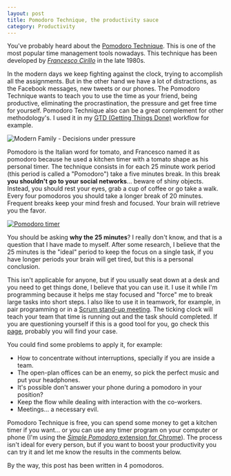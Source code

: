 ```yaml
---
layout: post
title: Pomodoro Technique, the productivity sauce
category: Productivity
---
```


You've probably heard about the [Pomodoro Technique](http://pomodorotechnique.com/). This is one of the most popular time management tools nowadays. This technique has been developed by *[Francesco Cirillo](http://francescocirillo.com/)* in the late 1980s. 

In the modern days we keep fighting against the clock, trying to accomplish all the assignments. But in the other hand we have a lot of distractions, as the Facebook messages, new tweets or our phones. The Pomodoro Technique wants to teach you to use the time as your friend, being productive, eliminating the procrastination, the pressure and get free time for yourself. Pomodoro Technique also can be a great complement for other methodology's. I used it in my [GTD (Getting Things Done)](http://gettingthingsdone.com/) workflow for example.
<!--excerpt-->

![Modern Family - Decisions under pressure](/images/pomodoro-technique-the-productivity-sauce-modern-family-decisions-under-pressure.jpg)

Pomodoro is the Italian word for tomato, and Francesco named it as pomodoro because he used a kitchen timer with a tomato shape as his personal timer.
The technique consists in for each 25 minute work period (this period is called a "Pomodoro") take a five minutes break. In this break **you shouldn't go to your social networks**... beware of shiny objects. Instead, you should rest your eyes, grab a cup of coffee or go take a walk. Every four pomodoros you should take a longer break of 20 minutes. Frequent breaks keep your mind fresh and focused. Your brain will retrieve you the favor.

[![Pomodoro timer](/images/pomodoro-technique-the-productivity-sauce-pomodoro-timer.jpg)](http://www.flickr.com/photos/33593406@N03/7738254354/)

<!---*"Photo by [Kate Bunker](http://www.flickr.com/photos/33593406@N03/7738254354/) licensed under [Creative Commons Attribution-NonCommercial License](http://creativecommons.org/licenses/by-nc/2.0/)."*
-->

You should be asking **why the 25 minutes**? I really don't know, and that is a question that I have made to myself. After some research, I believe that the 25 minutes is the "ideal" period to keep the focus on a single task, if you have longer periods your brain will get tired, but this is a personal conclusion.

This isn't applicable for anyone, but if you usually seat down at a desk and you need to get things done, I believe that you can use it. I use it while I'm programming because it helps me stay focused and "force" me to break large tasks into short steps. I also like to use it in teamwork, for example, in pair programming or in a [Scrum stand-up meeting](http://en.wikipedia.org/wiki/Stand-up_meeting). The ticking clock will teach your team that time is running out and the task should completed. If you are questioning yourself if this is a good tool for you, go check this [page](http://pomodorotechnique.com/get-started/), probably you will find your case.

You could find some problems to apply it, for example:

 - How to concentrate without interruptions, specially if you are inside a team. 
 - The open-plan offices can be an enemy, so pick the perfect music and put your headphones.
 - It's possible don't answer your phone during a pomodoro in your position?
 - Keep the flow while dealing with interaction with the co-workers.
 - Meetings... a necessary evil.

Pomodoro Technique is free, you can spend some money to get a kitchen timer if you want… or you can use any timer program on your computer or phone (I'm using the [*Simple Pomodoro* extension for Chrome](https://chrome.google.com/webstore/detail/simple-pomodoro%C2%AE/blidjjfbdbkcmegfnidmgndgdamhhelp)). The process isn't ideal for every person, but if you want to boost your productivity you can try it and let me know the results in the comments below.

By the way, this post has been written in 4 pomodoros.

